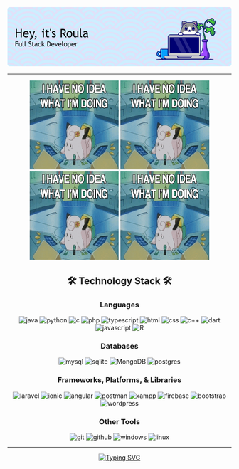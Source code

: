 <p align="center">
  <img src="./assets/github-header-image.png" alt="Header">
</p>
<hr>
<p align="center">
  <img width="200" height="200" alt="i have no idea what im doing" src="./assets/confusion.gif">
  <img width="200" height="200" alt="i have no idea what im doing" src="./assets/confusion.gif">
  <img width="200" height="200" alt="i have no idea what im doing" src="./assets/confusion.gif">
  <img width="200" height="200" alt="i have no idea what im doing" src="./assets/confusion.gif">
</p>

<h2 align="center">🛠️ Technology Stack 🛠️</h2>
<div align="center">
  <h3>Languages</h3>
  <img src="https://img.shields.io/badge/java-%23ED8B00.svg?style=for-the-badge&logo=java&logoColor=white" alt="java"/> 
  <img src="https://img.shields.io/badge/python-3670A0?style=for-the-badge&logo=python&logoColor=ffdd54" alt="python"/> 
  <img src="https://img.shields.io/badge/C-00599C?style=for-the-badge&logo=c&logoColor=white" alt="c"/> 
  <img src="https://img.shields.io/badge/PHP-777BB4?style=for-the-badge&logo=php&logoColor=white" alt="php"/> 
  <img src="https://img.shields.io/badge/typescript-%23007ACC.svg?style=for-the-badge&logo=typescript&logoColor=white" alt="typescript"/> 
  <img src="https://img.shields.io/badge/html5-%23E34F26.svg?style=for-the-badge&logo=html5&logoColor=white" alt="html"/>
  <img src="https://img.shields.io/badge/css3-%231572B6.svg?style=for-the-badge&logo=css3&logoColor=white" alt="css"/>
  <img src="https://img.shields.io/badge/c++-%2300599C.svg?style=for-the-badge&logo=c%2B%2B&logoColor=white" alt="c++"/> 
  <img src="https://img.shields.io/badge/dart-%230175C2.svg?style=for-the-badge&logo=dart&logoColor=white" alt="dart"/> 
  <img src="https://img.shields.io/badge/javascript-%23323330.svg?style=for-the-badge&logo=javascript&logoColor=%23F7DF1E " alt="javascript"/> 
  <img src="https://img.shields.io/badge/r-%23276DC3.svg?style=for-the-badge&logo=r&logoColor=white" alt="R"/> 

</div>
<div align="center">
  <h3>Databases</h3>
  <img src="https://img.shields.io/badge/MySQL-005C84?style=for-the-badge&logo=mysql&logoColor=white" alt="mysql"/>  
  <img src="https://img.shields.io/badge/SQLite-07405E?style=for-the-badge&logo=sqlite&logoColor=white" alt="sqlite"/> 
  <img src="https://img.shields.io/badge/MongoDB-%234ea94b.svg?style=for-the-badge&logo=mongodb&logoColor=white" alt="MongoDB"/> 
  <img src="https://img.shields.io/badge/postgres-%23316192.svg?style=for-the-badge&logo=postgresql&logoColor=white" alt="postgres"/> 
</div>

<div align="center">
  <h3>Frameworks, Platforms, & Libraries</h3>
  <img src="https://img.shields.io/badge/laravel-%23FF2D20.svg?style=for-the-badge&logo=laravel&logoColor=white" alt="laravel"/> 
  <img src="https://img.shields.io/badge/Ionic-%233880FF.svg?style=for-the-badge&logo=Ionic&logoColor=white" alt="ionic"/>
  <img src="https://img.shields.io/badge/angular-%23DD0031.svg?style=for-the-badge&logo=angular&logoColor=white" alt="angular"/> 
  <img src="https://img.shields.io/badge/Postman-FF6C37?style=for-the-badge&logo=Postman&logoColor=white" alt="postman"/> 
  <img src="https://img.shields.io/badge/Xampp-F37623?style=for-the-badge&logo=xampp&logoColor=white" alt="xampp"/> 
  <img src="https://img.shields.io/badge/firebase-a08021?style=for-the-badge&logo=firebase&logoColor=ffcd34" alt="firebase"/> 
  <img src="https://img.shields.io/badge/bootstrap-%238511FA.svg?style=for-the-badge&logo=bootstrap&logoColor=white" alt="bootstrap"/> 
  <img src="https://img.shields.io/badge/WordPress-%23117AC9.svg?style=for-the-badge&logo=WordPress&logoColor=white" alt="wordpress"/> 
</div>

<div align="center">
  <h3>Other Tools</h3>
  <img src="https://img.shields.io/badge/GIT-E44C30?style=for-the-badge&logo=git&logoColor=white" alt="git"/> 
  <img src="https://img.shields.io/badge/github-%23121011.svg?style=for-the-badge&logo=github&logoColor=white" alt="github"/> 
  <img src="https://img.shields.io/badge/Windows-0078D6?style=for-the-badge&logo=windows&logoColor=white" alt="windows"/>
  <img src="https://img.shields.io/badge/Linux-FCC624?style=for-the-badge&logo=linux&logoColor=black" alt="linux"/>

</div>
<div align="center">
  <hr>
  <a href="https://git.io/typing-svg"><img src="https://readme-typing-svg.demolab.com?  font=Fira+Code&size=15&duration=4500&pause=1000&color=CDEEFF&multiline=true&random=false&width=531&height=45&lines=Nothing+is+as+permanent+as+a+temporary+solution+that+works" alt="Typing SVG" /></a>
</div>

